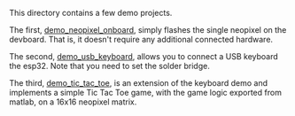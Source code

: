 This directory contains a few demo projects.

The first, [demo_neopixel_onboard](./demo_neopixel_onboard), simply flashes the single neopixel on the devboard. That is, it doesn't require any additional connected hardware.

The second, [demo_usb_keyboard](./demo_usb_keyboard), allows you to connect a USB keyboard the esp32. Note that you need to set the solder bridge.

The third, [demo_tic_tac_toe](./demo_tic_tac_toe), is an extension of the keyboard demo and implements a simple Tic Tac Toe game, with the game logic exported from matlab, on a 16x16 neopixel matrix.
